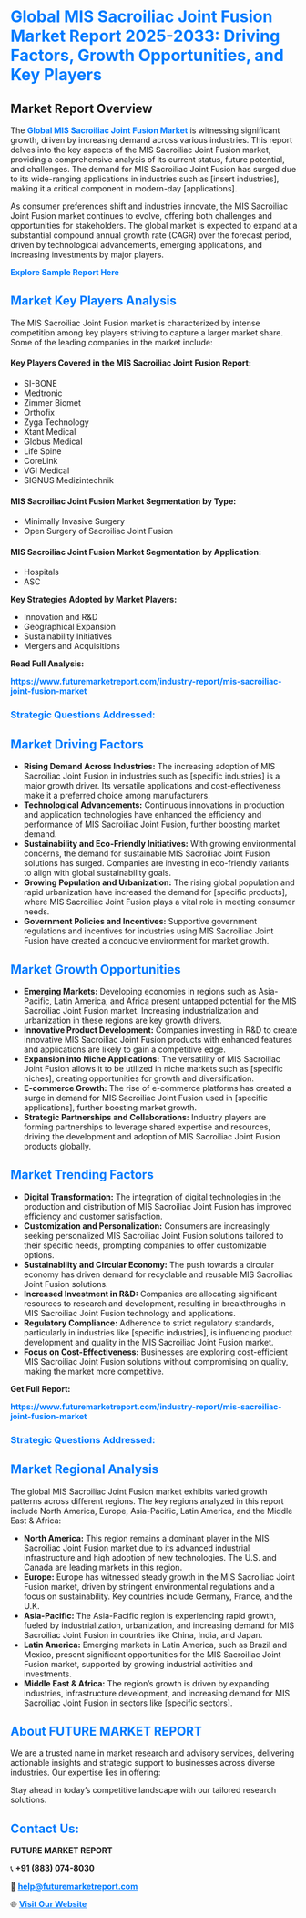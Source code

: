 <h1 style="color: #007BFF;">Global MIS Sacroiliac Joint Fusion Market Report 2025-2033: Driving Factors, Growth Opportunities, and Key Players</h1>

<section id="overview">
<h2>Market Report Overview</h2>
<p>The <a href="https://www.futuremarketreport.com/industry-report/mis-sacroiliac-joint-fusion-market" style="color: #007BFF; text-decoration: none;"><strong>Global MIS Sacroiliac Joint Fusion Market</strong></a> is witnessing significant growth, driven by increasing demand across various industries. This report delves into the key aspects of the MIS Sacroiliac Joint Fusion market, providing a comprehensive analysis of its current status, future potential, and challenges. The demand for MIS Sacroiliac Joint Fusion has surged due to its wide-ranging applications in industries such as [insert industries], making it a critical component in modern-day [applications].</p>
<p>As consumer preferences shift and industries innovate, the MIS Sacroiliac Joint Fusion market continues to evolve, offering both challenges and opportunities for stakeholders. The global market is expected to expand at a substantial compound annual growth rate (CAGR) over the forecast period, driven by technological advancements, emerging applications, and increasing investments by major players.</p>
</section>

<section id="overview">
<p><a href="https://www.futuremarketreport.com/request-sample/reportId=50348" style="color: #007BFF; text-decoration: none;"><strong>Explore Sample Report Here</strong></a></p>
</section>

<section id="key-players">
<h2 style="color: #007BFF;">Market Key Players Analysis</h2>
<p>The MIS Sacroiliac Joint Fusion market is characterized by intense competition among key players striving to capture a larger market share. Some of the leading companies in the market include:</p>
<h4>Key Players Covered in the MIS Sacroiliac Joint Fusion Report:</h4>
<ul><li>SI-BONE</li><li>Medtronic</li><li>Zimmer Biomet</li><li>Orthofix</li><li>Zyga Technology</li><li>Xtant Medical</li><li>Globus Medical</li><li>Life Spine</li><li>CoreLink</li><li>VGI Medical</li><li>SIGNUS Medizintechnik</li></ul>
<h4>MIS Sacroiliac Joint Fusion Market Segmentation by Type:</h4>
<ul><li>Minimally Invasive Surgery</li><li>Open Surgery of Sacroiliac Joint Fusion</li></ul>

<h4>MIS Sacroiliac Joint Fusion Market Segmentation by Application:</h4>
<ul><li>Hospitals</li><li>ASC</li></ul>
<p><strong>Key Strategies Adopted by Market Players:</strong></p>
<ul>
<li>Innovation and R&D</li>
<li>Geographical Expansion</li>
<li>Sustainability Initiatives</li>
<li>Mergers and Acquisitions</li>
</ul>
</section>

<section>
<p><strong>Read Full Analysis: </strong></p><a href="https://www.futuremarketreport.com/industry-report/mis-sacroiliac-joint-fusion-market" style="color: #007BFF; text-decoration: none;"><strong>https://www.futuremarketreport.com/industry-report/mis-sacroiliac-joint-fusion-market</strong></a>
<h3 style="color: #007BFF;">Strategic Questions Addressed:</h3>
</section>

<section id="driving-factors">
<h2 style="color: #007BFF;">Market Driving Factors</h2>
<ul>
<li><strong>Rising Demand Across Industries:</strong> The increasing adoption of MIS Sacroiliac Joint Fusion in industries such as [specific industries] is a major growth driver. Its versatile applications and cost-effectiveness make it a preferred choice among manufacturers.</li>
<li><strong>Technological Advancements:</strong> Continuous innovations in production and application technologies have enhanced the efficiency and performance of MIS Sacroiliac Joint Fusion, further boosting market demand.</li>
<li><strong>Sustainability and Eco-Friendly Initiatives:</strong> With growing environmental concerns, the demand for sustainable MIS Sacroiliac Joint Fusion solutions has surged. Companies are investing in eco-friendly variants to align with global sustainability goals.</li>
<li><strong>Growing Population and Urbanization:</strong> The rising global population and rapid urbanization have increased the demand for [specific products], where MIS Sacroiliac Joint Fusion plays a vital role in meeting consumer needs.</li>
<li><strong>Government Policies and Incentives:</strong> Supportive government regulations and incentives for industries using MIS Sacroiliac Joint Fusion have created a conducive environment for market growth.</li>
</ul>
</section>

<section id="growth-opportunities">
<h2 style="color: #007BFF;">Market Growth Opportunities</h2>
<ul>
<li><strong>Emerging Markets:</strong> Developing economies in regions such as Asia-Pacific, Latin America, and Africa present untapped potential for the MIS Sacroiliac Joint Fusion market. Increasing industrialization and urbanization in these regions are key growth drivers.</li>
<li><strong>Innovative Product Development:</strong> Companies investing in R&D to create innovative MIS Sacroiliac Joint Fusion products with enhanced features and applications are likely to gain a competitive edge.</li>
<li><strong>Expansion into Niche Applications:</strong> The versatility of MIS Sacroiliac Joint Fusion allows it to be utilized in niche markets such as [specific niches], creating opportunities for growth and diversification.</li>
<li><strong>E-commerce Growth:</strong> The rise of e-commerce platforms has created a surge in demand for MIS Sacroiliac Joint Fusion used in [specific applications], further boosting market growth.</li>
<li><strong>Strategic Partnerships and Collaborations:</strong> Industry players are forming partnerships to leverage shared expertise and resources, driving the development and adoption of MIS Sacroiliac Joint Fusion products globally.</li>
</ul>
</section>

<section id="trending-factors">
<h2 style="color: #007BFF;">Market Trending Factors</h2>
<ul>
<li><strong>Digital Transformation:</strong> The integration of digital technologies in the production and distribution of MIS Sacroiliac Joint Fusion has improved efficiency and customer satisfaction.</li>
<li><strong>Customization and Personalization:</strong> Consumers are increasingly seeking personalized MIS Sacroiliac Joint Fusion solutions tailored to their specific needs, prompting companies to offer customizable options.</li>
<li><strong>Sustainability and Circular Economy:</strong> The push towards a circular economy has driven demand for recyclable and reusable MIS Sacroiliac Joint Fusion solutions.</li>
<li><strong>Increased Investment in R&D:</strong> Companies are allocating significant resources to research and development, resulting in breakthroughs in MIS Sacroiliac Joint Fusion technology and applications.</li>
<li><strong>Regulatory Compliance:</strong> Adherence to strict regulatory standards, particularly in industries like [specific industries], is influencing product development and quality in the MIS Sacroiliac Joint Fusion market.</li>
<li><strong>Focus on Cost-Effectiveness:</strong> Businesses are exploring cost-efficient MIS Sacroiliac Joint Fusion solutions without compromising on quality, making the market more competitive.</li>
</ul>
</section>

<section>
<p><strong>Get Full Report: </strong></p><a href="https://www.futuremarketreport.com/industry-report/mis-sacroiliac-joint-fusion-market" style="color: #007BFF; text-decoration: none;"><strong>https://www.futuremarketreport.com/industry-report/mis-sacroiliac-joint-fusion-market</strong></a>
<h3 style="color: #007BFF;">Strategic Questions Addressed:</h3>
</section>


<section id="regional-analysis">
<h2 style="color: #007BFF;">Market Regional Analysis</h2>
<p>The global MIS Sacroiliac Joint Fusion market exhibits varied growth patterns across different regions. The key regions analyzed in this report include North America, Europe, Asia-Pacific, Latin America, and the Middle East & Africa:</p>
<ul>
<li><strong>North America:</strong> This region remains a dominant player in the MIS Sacroiliac Joint Fusion market due to its advanced industrial infrastructure and high adoption of new technologies. The U.S. and Canada are leading markets in this region.</li>
<li><strong>Europe:</strong> Europe has witnessed steady growth in the MIS Sacroiliac Joint Fusion market, driven by stringent environmental regulations and a focus on sustainability. Key countries include Germany, France, and the U.K.</li>
<li><strong>Asia-Pacific:</strong> The Asia-Pacific region is experiencing rapid growth, fueled by industrialization, urbanization, and increasing demand for MIS Sacroiliac Joint Fusion in countries like China, India, and Japan.</li>
<li><strong>Latin America:</strong> Emerging markets in Latin America, such as Brazil and Mexico, present significant opportunities for the MIS Sacroiliac Joint Fusion market, supported by growing industrial activities and investments.</li>
<li><strong>Middle East & Africa:</strong> The region’s growth is driven by expanding industries, infrastructure development, and increasing demand for MIS Sacroiliac Joint Fusion in sectors like [specific sectors].</li>
</ul>
</section>

<footer>
<h2 style="color: #007BFF;">About FUTURE MARKET REPORT</h2>
<p>We are a trusted name in market research and advisory services, delivering actionable insights and strategic support to businesses across diverse industries. Our expertise lies in offering:</p>

<p>Stay ahead in today’s competitive landscape with our tailored research solutions.</p>

<h2 style="color: #007BFF;">Contact Us:</h2>
<p><strong>FUTURE MARKET REPORT</strong></p>
<p>📞 <strong>+91 (883) 074-8030</strong></p>
<p>📧 <strong><a href="mailto:help@futuremarketreport.com" style="color: #007BFF;">help@futuremarketreport.com</a></strong></p>
<p>🌐 <strong><a href="https://www.futuremarketreport.com/" style="color: #007BFF;">Visit Our Website</a></strong></p>
</footer>